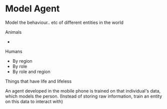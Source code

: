 # Model Agent 

Model the behaviour.. etc of different entities in the world

Animals 

- 

Humans

- By region 
- By role 
- By role and region

Things that have life and lifeless

An agent developed in the mobile phone is trained on that individual's data, which models the person. 
(Instead of storing raw information, train an entity on this data to interact with)
